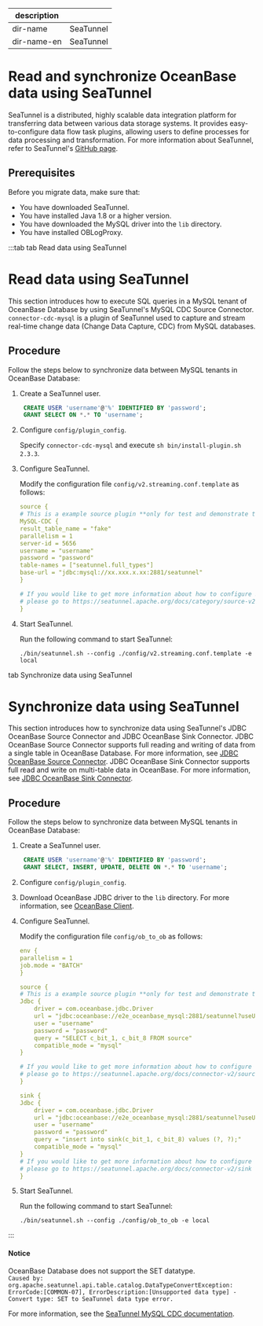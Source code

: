 |description| |
|---|---|
|dir-name|SeaTunnel|
|dir-name-en|SeaTunnel|

# Read and synchronize OceanBase data using SeaTunnel

SeaTunnel is a distributed, highly scalable data integration platform for transferring data between various data storage systems. It provides easy-to-configure data flow task plugins, allowing users to define processes for data processing and transformation. For more information about SeaTunnel, refer to SeaTunnel's [GitHub page](https://github.com/apache/incubator-seatunnel).

## Prerequisites

Before you migrate data, make sure that:

* You have downloaded SeaTunnel.
* You have installed Java 1.8 or a higher version.
* You have downloaded the MySQL driver into the `lib` directory.
* You have installed OBLogProxy.

:::tab
tab Read data using SeaTunnel

# Read data using SeaTunnel

This section introduces how to execute SQL queries in a MySQL tenant of OceanBase Database by using SeaTunnel's MySQL CDC Source Connector. `connector-cdc-mysql` is a plugin of SeaTunnel used to capture and stream real-time change data (Change Data Capture, CDC) from MySQL databases.

## Procedure

Follow the steps below to synchronize data between MySQL tenants in OceanBase Database:

1. Create a SeaTunnel user.

   ```sql
    CREATE USER 'username'@'%' IDENTIFIED BY 'password';
    GRANT SELECT ON *.* TO 'username';
   ```

2. Configure `config/plugin_config`.

    Specify `connector-cdc-mysql` and execute `sh bin/install-plugin.sh 2.3.3`.

3. Configure SeaTunnel.

    Modify the configuration file `config/v2.streaming.conf.template` as follows:

    ```yml
    source {
    # This is a example source plugin **only for test and demonstrate the feature source plugin**
    MySQL-CDC {
    result_table_name = "fake"
    parallelism = 1
    server-id = 5656
    username = "username"
    password = "password"
    table-names = ["seatunnel.full_types"]
    base-url = "jdbc:mysql://xx.xxx.x.xx:2881/seatunnel"
    }

    # If you would like to get more information about how to configure SeaTunnel and see full list of source plugins,
    # please go to https://seatunnel.apache.org/docs/category/source-v2
    }
    ```

4. Start SeaTunnel.

    Run the following command to start SeaTunnel:

    ```shell
    ./bin/seatunnel.sh --config ./config/v2.streaming.conf.template -e local
    ```

tab Synchronize data using SeaTunnel

# Synchronize data using SeaTunnel

This section introduces how to synchronize data using SeaTunnel's JDBC OceanBase Source Connector and JDBC OceanBase Sink Connector. JDBC OceanBase Source Connector supports full reading and writing of data from a single table in OceanBase Database. For more information, see [JDBC OceanBase Source Connector](https://seatunnel.apache.org/docs/2.3.3/connector-v2/source/OceanBase/). JDBC OceanBase Sink Connector supports full read and write on multi-table data in OceanBase. For more information, see [JDBC OceanBase Sink Connector](https://seatunnel.apache.org/docs/2.3.3/connector-v2/sink/OceanBase/).

## Procedure

Follow the steps below to synchronize data between MySQL tenants in OceanBase Database:

1. Create a SeaTunnel user.

   ```sql
    CREATE USER 'username'@'%' IDENTIFIED BY 'password';
    GRANT SELECT, INSERT, UPDATE, DELETE ON *.* TO 'username';
   ```

2. Configure `config/plugin_config`.
3. Download OceanBase JDBC driver to the `lib` directory. For more information, see [OceanBase Client]( https://mvnrepository.com/artifact/com.oceanbase/oceanbase-client).
4. Configure SeaTunnel.

    Modify the configuration file `config/ob_to_ob` as follows:

    ```yml
    env {
    parallelism = 1
    job.mode = "BATCH"
    }

    source {
    # This is a example source plugin **only for test and demonstrate the feature source plugin**
    Jdbc {
        driver = com.oceanbase.jdbc.Driver
        url = "jdbc:oceanbase://e2e_oceanbase_mysql:2881/seatunnel?useUnicode=true&characterEncoding=UTF-8&rewriteBatchedStatements=true&serverTimezone=UTC"
        user = "username"
        password = "password"
        query = "SELECT c_bit_1, c_bit_8 FROM source"
        compatible_mode = "mysql"
    }

    # If you would like to get more information about how to configure seatunnel and see full list of source plugins,
    # please go to https://seatunnel.apache.org/docs/connector-v2/source/FakeSource
    }

    sink {
    Jdbc {
        driver = com.oceanbase.jdbc.Driver
        url = "jdbc:oceanbase://e2e_oceanbase_mysql:2881/seatunnel?useUnicode=true&characterEncoding=UTF-8&rewriteBatchedStatements=true&serverTimezone=UTC"
        user = "username"
        password = "password"
        query = "insert into sink(c_bit_1, c_bit_8) values (?, ?);"
        compatible_mode = "mysql"
    }
    # If you would like to get more information about how to configure seatunnel and see full list of sink plugins,
    # please go to https://seatunnel.apache.org/docs/connector-v2/sink
    } 
    ```

5. Start SeaTunnel.

    Run the following command to start SeaTunnel:

    ```shell
    ./bin/seatunnel.sh --config ./config/ob_to_ob -e local
    ```

:::

<main id="notice" type='notice'>
<h4>Notice</h4>
<p>OceanBase Database does not support the SET datatype.<br>
<code>Caused by: org.apache.seatunnel.api.table.catalog.DataTypeConvertException: ErrorCode:[COMMON-07], ErrorDescription:[Unsupported data type] - Convert type: SET to SeaTunnel data type error.</code>
</p>
</main>


For more information, see the [SeaTunnel MySQL CDC documentation](https://seatunnel.apache.org/docs/2.3.4/connector-v2/source/MySQL-CDC/).